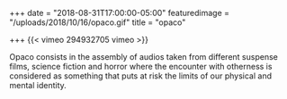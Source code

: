 +++
date = "2018-08-31T17:00:00-05:00"
featuredimage = "/uploads/2018/10/16/opaco.gif"
title = "opaco"

+++
{{< vimeo 294932705 vimeo >}}

Opaco consists in the assembly of audios taken from different suspense films, science fiction and horror where the encounter with otherness is considered as something that puts at risk the limits of our physical and mental identity.